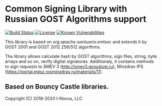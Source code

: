 Common Signing Library with Russian GOST Algorithms support
=======================================
[![Build Status](https://travis-ci.com/i-novus-llc/common-sign-gost.svg?branch=master)](https://travis-ci.com/i-novus-llc/common-sign-gost)
[![License](https://img.shields.io/badge/License-Apache%202.0-blue.svg)](https://opensource.org/licenses/Apache-2.0)
[![Known Vulnerabilities](https://snyk.io/test/github/i-novus-llc/common-sign-gost/badge.svg)](https://snyk.io/test/github/i-novus-llc/common-sign-gost)

This library is based on *org.apache.santuario:xmlsec* and extends it by GOST 2001 and GOST 2012 256/512 algorithms.

The library allows calculate hash by GOST algorithms, sign files, string, byte arrays and so on, verify digital signatures.
Additionaly, it contains methods to sign requests to SMEV 3 (http://smev3.gosuslugi.ru), Minzdrav IPS (https://portal.egisz.rosminzdrav.ru/materials/11).  

Based on Bouncy Castle libraries.  
----
Copyright (C) 2018-2020 I-Novus, LLC
